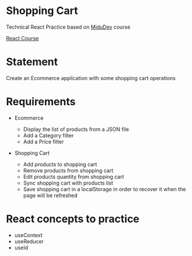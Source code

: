 # Shopping Cart

Technical React Practice based on [MiduDev](https://midu.dev) course

[React Course](https://www.youtube.com/playlist?list=PLUofhDIg_38q4D0xNWp7FEHOTcZhjWJ29)

# Statement

Create an Ecommerce application with some shopping cart operations

# Requirements

- Ecommerce
    - Display the list of products from a JSON file
    - Add a Category filter
    - Add a Price filter

- Shopping Cart
    - Add products to shopping cart
    - Remove products from shopping cart
    - Edit products quantity from shopping cart
    - Sync shopping cart with products list
    - Save shopping cart in a localStorage in order to recover it when the page will be refreshed
# React concepts to practice

- useContext
- useReducer
- useId
